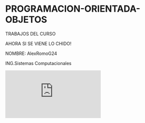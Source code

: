 # PROGRAMACION-ORIENTADA-OBJETOS
TRABAJOS DEL CURSO

AHORA SI SE VIENE LO CHIDO!

NOMBRE: AlexRomoG24

ING.Sistemas Computacionales

![WELCOME](https://www.debate.com.mx/show/Y-tu-sabes-que-es-la-tusa-20200116-0097.html "WELCOME")